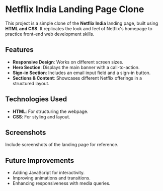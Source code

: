 # Netflix India Landing Page Clone

This project is a simple clone of the **Netflix India** landing page, built using **HTML and CSS**. It replicates the look and feel of Netflix's homepage to practice front-end web development skills.

## Features
- **Responsive Design**: Works on different screen sizes.
- **Hero Section**: Displays the main banner with a call-to-action.
- **Sign-in Section**: Includes an email input field and a sign-in button.
- **Sections & Content**: Showcases different Netflix offerings in a structured layout.

## Technologies Used
- **HTML**: For structuring the webpage.
- **CSS**: For styling and layout.

## Screenshots
Include screenshots of the landing page for reference.

## Future Improvements
- Adding JavaScript for interactivity.
- Improving animations and transitions.
- Enhancing responsiveness with media queries.
